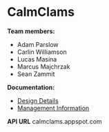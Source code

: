 # CalmClams

**Team members:**
- Adam Parslow
- Carlin Williamson
- Lucas Masina
- Marcus Majchrzak
- Sean Zammit

**Documentation:**
- [Design Details](./Reports/Design%20Details.pdf)
- [Management Information](./Reports/Management%20Information.pdf)

**API URL**
calmclams.appspot.com
